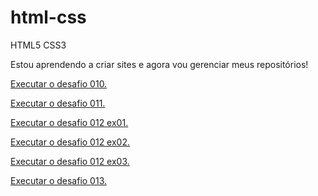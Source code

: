 # html-css
 HTML5 CSS3

Estou aprendendo a criar sites e agora vou gerenciar meus repositórios!

<a href ="https://matheusmoreirabavosi.github.io/html-css/desafios/desafio010/desafio010.html" target="_blank">Executar o desafio 010.</a>

<a href ="https://matheusmoreirabavosi.github.io/html-css/desafios/desafio011/desafio011.html" target="_blank">Executar o desafio 011.</a>

<a href ="https://matheusmoreirabavosi.github.io/html-css/desafios/desaio013/desafio012ex01.hmtml" target="_blank">Executar o desafio 012 ex01. </a>

<a href ="https://matheusmoreirabavosi.github.io/html-css/desafios/desaio013/desafio012ex02.hmtml" target="_blank">Executar o desafio 012 ex02. </a>

<a href ="https://matheusmoreirabavosi.github.io/html-css/desafios/desaio013/desafio012ex03.hmtml" target="_blank">Executar o desafio 012 ex03. </a>

<a href ="https://matheusmoreirabavosi.github.io/html-css/desafios/desaio013/index.hmtml" target="_blank">Executar o desafio 013. </a>